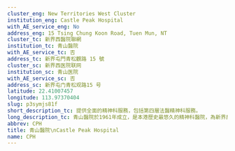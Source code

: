 ```yaml
---
cluster_eng: New Territories West Cluster
institution_eng: Castle Peak Hospital
with_AE_service_eng: No
address_eng: 15 Tsing Chung Koon Road, Tuen Mun, NT
cluster_tc: 新界西醫院聯網
institution_tc: 青山醫院
with_AE_service_tc: 否
address_tc: 新界屯門青松觀路 15 號
cluster_sc: 新界西医院联网
institution_sc: 青山医院
with_AE_service_sc: 否
address_sc: 新界屯门青松观路15 号
latitude: 22.41007457
longitude: 113.97370404
slug: p3symjs81f
short_description_tc: 提供全面的精神科服務，包括第四層法醫精神科服務。
long_description_tc: 青山醫院於1961年成立，是本港歷史最悠久的精神科醫院，為新界居民提供精神科住院服務，並管理多間精神科診所和日間醫院。此外，醫院亦為其他醫院的住院病人提供諮詢服務。除了一般精神科治療外，醫院並提供多項相關的專科服務和復康計劃。青山醫院是現時全港唯一設有精神法醫科的醫院，為研究生提供精神科訓練、臨床心理學和職業治療的實習訓練，並為精神科護士提供訓練。醫院透過舉辦定期的教育活動，加強社區對精神健康的認知和了解。\n
abbrev: CPH
title: 青山醫院\nCastle Peak Hospital
name: CPH
---
```

